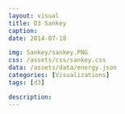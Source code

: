 ```yaml
---
layout: visual
title: D3 Sankey
caption: 
date: 2014-07-18

img: Sankey/sankey.PNG
css: /assets/css/sankey.css
data: /assets/data/energy.json
categories: [Visualizations]
tags: [d3]

description: 
---
```

<link rel="stylesheet" href="{{ page.css }}">
<script src="https://d3js.org/d3.v5.min.js"></script>
<script src="/js/sankey.js"></script>

<script>
	// set the dimensions and margins of the graph
	var node, nodeRect, nodeText, link, 
		searchNodes = [],
		margin = {top: 25, right: 25, bottom: 25, left: 25},
		width = window.innerWidth - margin.left - margin.right,
		height = Math.max(300, window.innerHeight - 30 - margin.top - margin.bottom);

	// format variables
	var formatNumber = d3.format(",.0f"),    // zero decimal places
		color = d3.scaleOrdinal(d3.schemePaired);

	// append the svg object to the body of the page
	var svg = d3.select("#visual")
	  .append("svg")
		.attr("width", width + margin.left + margin.right)
		.attr("height", height + margin.top + margin.bottom)
		.append("g")
		   .attr("transform", "translate(" + margin.left + "," + margin.top + ")");

	// Set the sankey diagram properties
	var sankey = d3.sankey()
	  .nodeWidth(20)
	  .nodePadding(10)
	  .size([width, height]);

	var path = sankey.link();

	// load the data
	d3.json("{{ page.data }}").then(function(graph) {
//	d3.json("{{ page.data }}", function(error, graph) {
	
	  sankey
		.nodes(graph.nodes)
		.links(graph.links)
		.layout(32);
					
	  // add in the links
	  glink = svg.append("g");
	  
	  link = glink.selectAll(".link")
		.data(graph.links)
		.enter().append("path")
		  .attr("class", "link")
		  .attr('id', function (d, i) {return 'edgepath' + i})
		  .attr("d", path)
		  .style("stroke-width", function(d) { return Math.max(1, d.dy); })
		  .sort(function(a, b) { return b.dy - a.dy; })
		  .on("click", linkClick);
		  
	  edgelabels = glink.selectAll(".edgelabel")
		.data(graph.links)
		.enter().append('text')
			.style("pointer-events", "none")
			.style("font-size", 8)
			.style("opacity", 0)
			.style("fill", "grey");
	  edgelabels
		.append('textPath')
			.attr('xlink:href', function (d, i) {return '#edgepath' + i})
			.style("text-anchor", "middle")
			.style("pointer-events", "none")
			.attr("startOffset", "50%")
			.text(function(d,i){ return "label" + i; });	
			
	  // add the link titles
	  link.append("title")
		.text(function(d) { return d.source.name + " → " + d.target.name; });

	  // add in the nodes
	  node = svg.append("g").selectAll(".node")
		.data(graph.nodes)
		.enter().append("g")
		  .attr("class", "node")
		  .attr("transform", function(d) { return "translate(" + d.x + "," + d.y + ")"; })
		  .on("click", nodeClick)
		  .call(d3.drag().subject(function(d) { return d; })
			.on("start", function() { this.parentNode.appendChild(this); })
			.on("drag", dragMove));

	  // add the rectangles for the nodes
	  nodeRect = node
		.append("rect")
		  .attr("height", function(d) { return d.dy; })
		  .attr("width", sankey.nodeWidth())
		  .attr("class", "nodeRect")
		  .style("fill", function(d) { return d.color = color(d.name.replace(/ .*/, "")); })
		  .style("stroke", function(d) { return d3.rgb(d.color).darker(2); })
		  .on("mouseover, pointerover", nodeOver)
		  .on("mouseout, pointerout", nodeOut);
		  
	  nodeRect.append("title").text(function(d) { return d.name; });

	  // add in the title for the nodes
	  nodeText = node
		.append("text")
		  .attr("x", -6)
		  .attr("y", function(d) { return d.dy / 2; })
		  .attr("dy", ".35em")
		  .attr("text-anchor", "end")
		  .attr("transform", null)
		  .text(function(d) { return d.name; })
		  .filter(function(d) { return d.x < width / 2; })
			.attr("x", 6 + sankey.nodeWidth())
			.attr("text-anchor", "start");
			
	  // the function for moving the nodes
	});
	function dragMove(d) { d3.select(this).attr("transform", "translate(" + d.x + "," + (d.y = Math.max(0, Math.min(height - d.dy, d3.event.y)) ) + ")"); sankey.relayout(); link.attr("d", path); }
	function linkClick(d) {
		searchNodes = [d.source, d.target];
		searchTargetValues(d.source);
		searchSourceValues(d.target);
		filterNodes(searchNodes);
	}
	function nodeOver(d) {
		findNodes(d);
		filterNodes(searchNodes);
	}
	function nodeOut() {
		searchNodes = [];
		link.style("opacity", "");
		edgelabels.style("opacity", 0);
		node.style("opacity", "");
	}
	function nodeClick(d) {
		nodeOut();
		nodeOver(d);
	}
	function findNodes(d) {
		searchNodes.push(d);
		searchSourceValues(d)
		searchTargetValues(d)
	}
	function searchSourceValues(s) {
		$.each(s.sourceLinks, function() {
			if (searchNodes.indexOf(this.target) == -1) {
				searchNodes.push(this.target);
				if (this.target.sourceLinks.length > 0) searchSourceValues(this.target);
			}
		});
	}
	function searchTargetValues(s) {
		$.each(s.targetLinks, function() {
			if (searchNodes.indexOf(this.source) == -1) {
				searchNodes.push(this.source);
				if (this.source.targetLinks.length > 0) searchTargetValues(this.source);
			}
		});		
	}
	function filterNodes(searchNodes) {
		link
			.style("opacity", 0.05)
			.filter(function(l) { return (searchNodes.indexOf(l.source) > -1 && searchNodes.indexOf(l.target) > -1); })
			.style("opacity", 0.7);
		edgelabels
			.style("opacity", 0)
			.filter(function(l) { return (searchNodes.indexOf(l.source) > -1 && searchNodes.indexOf(l.target) > -1); })
			.style("opacity", 0.7);
		node
			.style("opacity", 0.05)
			.filter(function(k) { return (searchNodes.indexOf(k) > -1); })
			.style("opacity", 1);		
	}
	
</script>